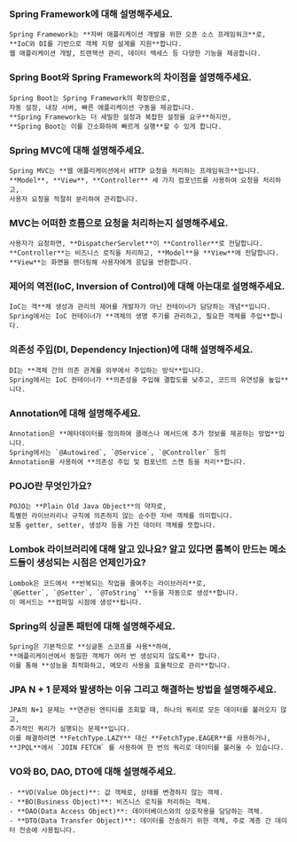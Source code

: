### Spring Framework에 대해 설명해주세요.
    
    Spring Framework는 **자바 애플리케이션 개발을 위한 오픈 소스 프레임워크**로, 
    **IoC와 DI를 기반으로 객체 지향 설계를 지원**합니다. 
    웹 애플리케이션 개발, 트랜잭션 관리, 데이터 액세스 등 다양한 기능을 제공합니다.
    
### Spring Boot와 Spring Framework의 차이점을 설명해주세요.
    
    Spring Boot는 Spring Framework의 확장판으로, 
    자동 설정, 내장 서버, 빠른 애플리케이션 구동을 제공합니다. 
    **Spring Framework는 더 세밀한 설정과 복잡한 설정을 요구**하지만, 
    **Spring Boot는 이를 간소화하여 빠르게 실행**할 수 있게 합니다.
    
### Spring MVC에 대해 설명해주세요.
    
    Spring MVC는 **웹 애플리케이션에서 HTTP 요청을 처리하는 프레임워크**입니다. 
    **Model**, **View**, **Controller** 세 가지 컴포넌트를 사용하여 요청을 처리하고,
    사용자 요청을 적절히 분리하여 관리합니다.
    
### MVC는 어떠한 흐름으로 요청을 처리하는지 설명해주세요.
    
    사용자가 요청하면, **DispatcherServlet**이 **Controller**로 전달합니다. 
    **Controller**는 비즈니스 로직을 처리하고, **Model**을 **View**에 전달합니다.
    **View**는 화면을 렌더링해 사용자에게 응답을 반환합니다.
    
### 제어의 역전(IoC, Inversion of Control)에 대해 아는대로 설명해주세요.
    
    IoC는 객**체 생성과 관리의 제어를 개발자가 아닌 컨테이너가 담당하는 개념**입니다.
    Spring에서는 IoC 컨테이너가 **객체의 생명 주기를 관리하고, 필요한 객체를 주입**합니다.
    
### 의존성 주입(DI, Dependency Injection)에 대해 설명해주세요.
    
    DI는 **객체 간의 의존 관계를 외부에서 주입하는 방식**입니다.
    Spring에서는 IoC 컨테이너가 **의존성을 주입해 결합도를 낮추고, 코드의 유연성을 높입**니다.
    
### Annotation에 대해 설명해주세요.
    
    Annotation은 **메타데이터를 정의하여 클래스나 메서드에 추가 정보를 제공하는 방법**입니다. 
    Spring에서는 `@Autowired`, `@Service`, `@Controller` 등의 
    Annotation을 사용하여 **의존성 주입 및 컴포넌트 스캔 등을 처리**합니다.
    
### POJO란 무엇인가요?
    
    POJO는 **Plain Old Java Object**의 약자로, 
    특별한 라이브러리나 규칙에 의존하지 않는 순수한 자바 객체를 의미합니다. 
    보통 getter, setter, 생성자 등을 가진 데이터 객체를 뜻합니다.
    
### Lombok 라이브러리에 대해 알고 있나요? 알고 있다면 롬복이 만드는 메소드들이 생성되는 시점은 언제인가요?
    
    Lombok은 코드에서 **반복되는 작업을 줄여주는 라이브러리**로, 
    `@Getter`, `@Setter`, `@ToString` **등을 자동으로 생성**합니다. 
    이 메서드는 **컴파일 시점에 생성**됩니다.
    
### Spring의 싱글톤 패턴에 대해 설명해주세요.
    
    Spring은 기본적으로 **싱글톤 스코프를 사용**하여, 
    **애플리케이션에서 동일한 객체가 여러 번 생성되지 않도록** 합니다. 
    이를 통해 **성능을 최적화하고, 메모리 사용을 효율적으로 관리**합니다.
    
### JPA N + 1 문제와 발생하는 이유 그리고 해결하는 방법을 설명해주세요.
    
    JPA의 N+1 문제는 **연관된 엔티티를 조회할 때, 하나의 쿼리로 모든 데이터를 불러오지 않고, 
    추가적인 쿼리가 실행되는 문제**입니다. 
    이를 해결하려면 **FetchType.LAZY** 대신 **FetchType.EAGER**를 사용하거나, 
    **JPQL**에서 `JOIN FETCH` 를 사용하여 한 번의 쿼리로 데이터를 불러올 수 있습니다.
    
### VO와 BO, DAO, DTO에 대해 설명해주세요.
    - **VO(Value Object)**: 값 객체로, 상태를 변경하지 않는 객체.
    - **BO(Business Object)**: 비즈니스 로직을 처리하는 객체.
    - **DAO(Data Access Object)**: 데이터베이스와의 상호작용을 담당하는 객체.
    - **DTO(Data Transfer Object)**: 데이터를 전송하기 위한 객체, 주로 계층 간 데이터 전송에 사용됩니다.
